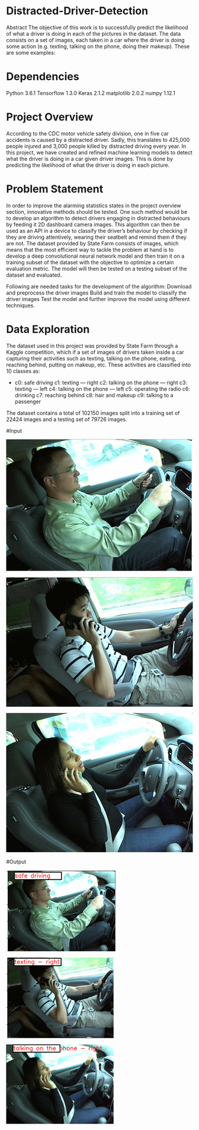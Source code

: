 # Distracted-Driver-Detection
Abstract
The objective of this work is to successfully predict the likelihood of what a driver is doing in each of the pictures in the dataset.
The data consists on a set of images, each taken in a car where the driver is doing some action (e.g. texting, talking on the phone, doing their makeup). These are some examples:

# Dependencies
Python 3.6.1
Tensorflow 1.3.0
Keras 2.1.2
matplotlib 2.0.2
numpy 1.12.1

# Project Overview
According to the CDC motor vehicle safety division, one in five car accidents is caused by a distracted driver. Sadly, this translates to 425,000 people injured and 3,000 people killed by distracted driving every year.
In this project, we have created and refined machine learning models to detect what the driver is doing in a car given driver images. This is done by predicting the likelihood of what the driver is doing in each picture.

# Problem Statement
In order to improve the alarming statistics states in the project overview section, innovative methods should be tested. One such method would be to develop an algorithm to detect drivers engaging in distracted behaviours by feeding it 2D dashboard camera images. This algorithm can then be used as an API in a device to classify the driver’s behaviour by checking if they are driving attentively, wearing their seatbelt and remind them if they are not.
The dataset provided by State Farm consists of images, which means that the most efficient way to tackle the problem at hand is to develop a deep convolutional neural network model and then train it on a training subset of the dataset with the objective to optimize a certain evaluation metric. The model will then be tested on a testing subset of the dataset and evaluated.
 
Following are needed tasks for the development of the algorithm:
Download and preprocess the driver images
Build and train the model to classify the driver images
Test the model and further improve the model using different techniques.
 
# Data Exploration
The dataset used in this project was provided by State Farm through a Kaggle competition, which if a set of images of drivers taken inside a car capturing their activities such as texting, talking on the phone, eating, reaching behind, putting on makeup, etc. These activities are classified into 10 classes as:
+ c0: safe driving
c1: texting — right
c2: talking on the phone — right
c3: texting — left
c4: talking on the phone — left
c5: operating the radio
c6: drinking
c7: reaching behind
c8: hair and makeup
c9: talking to a passenger
 
 
The dataset contains a total of 102150 images split into a training set of 22424 images and a testing set of 79726 images.

#Input

![First Test Image](https://github.com/Danish64/CV-ML-DriverDistractionSystem/blob/master/InputOutputImages/Input1.PNG)

![2nd Test Image](https://github.com/Danish64/CV-ML-DriverDistractionSystem/blob/master/InputOutputImages/Input2.PNG)

![Third Test Image](https://github.com/Danish64/CV-ML-DriverDistractionSystem/blob/master/InputOutputImages/Input3.PNG)

#Output

![First Output Image](https://github.com/Danish64/CV-ML-DriverDistractionSystem/blob/master/InputOutputImages/Output1.PNG)

![2nd Output Image](https://github.com/Danish64/CV-ML-DriverDistractionSystem/blob/master/InputOutputImages/Output2.PNG)

![Third Output Image](https://github.com/Danish64/CV-ML-DriverDistractionSystem/blob/master/InputOutputImages/Output3.PNG)



